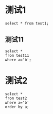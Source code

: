 # 测试1
```
select * from test1;
```

## 测试11
```
select * 
from test11
where a='b';
```

# 测试2

```
select * 
from test2
where a='b'
order by a;
```